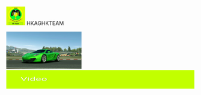 <img src="IMG_20190127_184038.jpg" width="50" height="50"> HKAGHKTEAM

<img src="IMG_20190127_175456.jpg" width="200" height="100">

<img src="IMG_20190202_225118.jpg" width="500" height="50">


